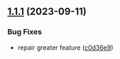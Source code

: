 ## [1.1.1](https://github.com/code-shambles/x-berry-mental-2/compare/v1.1.0...v1.1.1) (2023-09-11)


### Bug Fixes

* repair greater feature ([c0d36e9](https://github.com/code-shambles/x-berry-mental-2/commit/c0d36e90d50f6834381ddfeac76d470a88972482))
